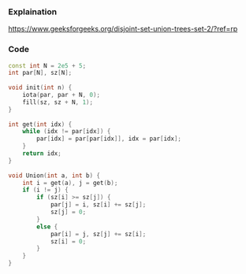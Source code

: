 ### Explaination
https://www.geeksforgeeks.org/disjoint-set-union-trees-set-2/?ref=rp
### Code
```c++
const int N = 2e5 + 5;
int par[N], sz[N];
 
void init(int n) {
    iota(par, par + N, 0);
    fill(sz, sz + N, 1);
}
 
int get(int idx) {
    while (idx != par[idx]) {
        par[idx] = par[par[idx]], idx = par[idx];
    }
    return idx;
}
 
void Union(int a, int b) {
    int i = get(a), j = get(b);
    if (i != j) {
        if (sz[i] >= sz[j]) {
            par[j] = i, sz[i] += sz[j];
            sz[j] = 0;
        }
        else {
            par[i] = j, sz[j] += sz[i];
            sz[i] = 0;
        }
    }
}
```
